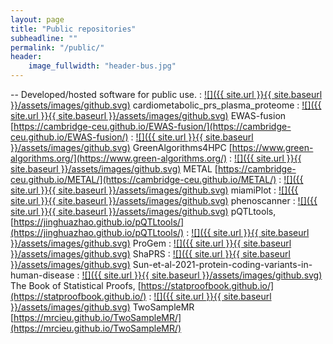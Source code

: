 ```yaml
---
layout: page
title: "Public repositories"
subheadline: ""
permalink: "/public/"
header:
    image_fullwidth: "header-bus.jpg"
---
```


-- Developed/hosted software for public use.
: [![]({{ site.url }}{{ site.baseurl }}/assets/images/github.svg)](https://github.com/cambridge-ceu/cardiometabolic_prs_plasma_proteome) cardiometabolic_prs_plasma_proteome
: [![]({{ site.url }}{{ site.baseurl }}/assets/images/github.svg)](https://github.com/cambridge-ceu/EWAS-fusion) EWAS-fusion [https://cambridge-ceu.github.io/EWAS-fusion/](https://cambridge-ceu.github.io/EWAS-fusion/)
: [![]({{ site.url }}{{ site.baseurl }}/assets/images/github.svg)](https://github.com/cambridge-ceu/GreenAlgorithms4HPC) GreenAlgorithms4HPC [https://www.green-algorithms.org/](https://www.green-algorithms.org/)
: [![]({{ site.url }}{{ site.baseurl }}/assets/images/github.svg)](https://github.com/cambridge-ceu/METAL) METAL [https://cambridge-ceu.github.io/METAL/](https://cambridge-ceu.github.io/METAL/)
: [![]({{ site.url }}{{ site.baseurl }}/assets/images/github.svg)](https://github.com/cambridge-ceu/miamiPlot) miamiPlot
: [![]({{ site.url }}{{ site.baseurl }}/assets/images/github.svg)](https://github.com/cambridge-ceu/phenoscanner) phenoscanner
: [![]({{ site.url }}{{ site.baseurl }}/assets/images/github.svg)](https://github.com/cambridge-ceu/pQTLtools) pQTLtools, [https://jinghuazhao.github.io/pQTLtools/](https://jinghuazhao.github.io/pQTLtools/)
: [![]({{ site.url }}{{ site.baseurl }}/assets/images/github.svg)](https://github.com/cambridge-ceu/ProGeM) ProGem
: [![]({{ site.url }}{{ site.baseurl }}/assets/images/github.svg)](https://github.com/cambridge-ceu/shaprs) ShaPRS
: [![]({{ site.url }}{{ site.baseurl }}/assets/images/github.svg)](https://github.com/cambridge-ceu/Sun-et-al-2021-protein-coding-variants-in-human-disease) Sun-et-al-2021-protein-coding-variants-in-human-disease
: [![]({{ site.url }}{{ site.baseurl }}/assets/images/github.svg)](https://github.com/StatProofBook) The Book of Statistical Proofs, [https://statproofbook.github.io/](https://statproofbook.github.io/)
: [![]({{ site.url }}{{ site.baseurl }}/assets/images/github.svg)](https://github.com/cambridge-ceu/TwoSampleMR) TwoSampleMR [https://mrcieu.github.io/TwoSampleMR/](https://mrcieu.github.io/TwoSampleMR/)
